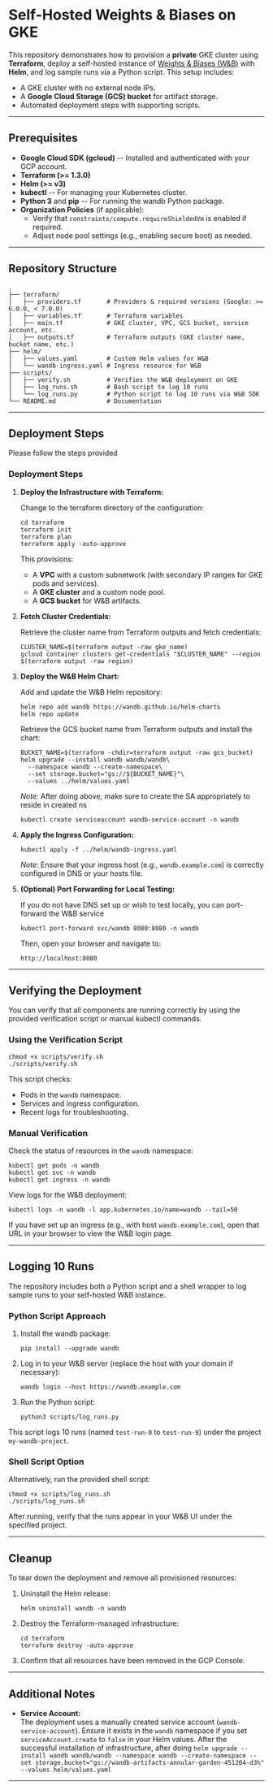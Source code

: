 Self-Hosted Weights & Biases on GKE
===================================

This repository demonstrates how to provision a **private** GKE cluster using **Terraform**, deploy a self-hosted instance of [Weights & Biases (W&B)](https://wandb.ai/) with **Helm**, and log sample runs via a Python script. This setup includes:

-   A GKE cluster with no external node IPs.
-   A **Google Cloud Storage (GCS) bucket** for artifact storage.
-   Automated deployment steps with supporting scripts.

* * * * *

Prerequisites
-------------

-   **Google Cloud SDK (gcloud)** -- Installed and authenticated with your GCP account.
-   **Terraform (>= 1.3.0)**
-   **Helm (>= v3)**
-   **kubectl** -- For managing your Kubernetes cluster.
-   **Python 3** and **pip** -- For running the wandb Python package.
-   **Organization Policies** (if applicable):
    -   Verify that `constraints/compute.requireShieldedVm` is enabled if required.
    -   Adjust node pool settings (e.g., enabling secure boot) as needed.

* * * * *

Repository Structure
--------------------

```
.
├── terraform/
│   ├── providers.tf       # Providers & required versions (Google: >= 6.0.0, < 7.0.0)
│   ├── variables.tf       # Terraform variables
│   ├── main.tf            # GKE cluster, VPC, GCS bucket, service account, etc.
│   ├── outputs.tf         # Terraform outputs (GKE cluster name, bucket name, etc.)
├── helm/
│   ├── values.yaml        # Custom Helm values for W&B
│   └── wandb-ingress.yaml # Ingress resource for W&B
├── scripts/
│   ├── verify.sh          # Verifies the W&B deployment on GKE
│   ├── log_runs.sh        # Bash script to log 10 runs
│   └── log_runs.py        # Python script to log 10 runs via W&B SDK
└── README.md              # Documentation

```

* * * * *

Deployment Steps
----------------

Please follow the steps provided

### Deployment Steps

1.  **Deploy the Infrastructure with Terraform:**

    Change to the terraform directory of the configuration:

    ```
    cd terraform
    terraform init
    terraform plan
    terraform apply -auto-approve

    ```

    This provisions:

    -   A **VPC** with a custom subnetwork (with secondary IP ranges for GKE pods and services).
    -   A **GKE cluster** and a custom node pool.
    -   A **GCS bucket** for W&B artifacts.

2.  **Fetch Cluster Credentials:**

    Retrieve the cluster name from Terraform outputs and fetch credentials:

    ```
    CLUSTER_NAME=$(terraform output -raw gke_name)
    gcloud container clusters get-credentials "$CLUSTER_NAME" --region $(terraform output -raw region)

    ```

3.  **Deploy the W&B Helm Chart:**

    Add and update the W&B Helm repository:

    ```
    helm repo add wandb https://wandb.github.io/helm-charts
    helm repo update

    ```

    Retrieve the GCS bucket name from Terraform outputs and install the chart:

    ```
    BUCKET_NAME=$(terraform -chdir=terraform output -raw gcs_bucket)
    helm upgrade --install wandb wandb/wandb\
      --namespace wandb --create-namespace\
      --set storage.bucket="gs://${BUCKET_NAME}"\
      --values ../helm/values.yaml

    ```

    *Note:* After doing above, make sure to create the SA appropriately to reside in created ns 
    
    ```
    kubectl create serviceaccount wandb-service-account -n wandb
    ```

4.  **Apply the Ingress Configuration:**

    ```
    kubectl apply -f ../helm/wandb-ingress.yaml

    ```

    *Note:* Ensure that your ingress host (e.g., `wandb.example.com`) is correctly configured in DNS or your hosts file.

5.  **(Optional) Port Forwarding for Local Testing:**

    If you do not have DNS set up or wish to test locally, you can port-forward the W&B service

    ```
    kubectl port-forward svc/wandb 8080:8080 -n wandb

    ```

    Then, open your browser and navigate to:

    ```
    http://localhost:8080

    ```
* * * * *

Verifying the Deployment
------------------------

You can verify that all components are running correctly by using the provided verification script or manual kubectl commands.

### Using the Verification Script

```
chmod +x scripts/verify.sh
./scripts/verify.sh

```

This script checks:

-   Pods in the `wandb` namespace.
-   Services and ingress configuration.
-   Recent logs for troubleshooting.

### Manual Verification

Check the status of resources in the `wandb` namespace:

```
kubectl get pods -n wandb
kubectl get svc -n wandb
kubectl get ingress -n wandb

```

View logs for the W&B deployment:

```
kubectl logs -n wandb -l app.kubernetes.io/name=wandb --tail=50

```

If you have set up an ingress (e.g., with host `wandb.example.com`), open that URL in your browser to view the W&B login page.

* * * * *

Logging 10 Runs
---------------

The repository includes both a Python script and a shell wrapper to log sample runs to your self-hosted W&B instance.

### Python Script Approach

1.  Install the wandb package:

    ```
    pip install --upgrade wandb

    ```

2.  Log in to your W&B server (replace the host with your domain if necessary):

    ```
    wandb login --host https://wandb.example.com

    ```

3.  Run the Python script:

    ```
    python3 scripts/log_runs.py

    ```

This script logs 10 runs (named `test-run-0` to `test-run-9`) under the project `my-wandb-project`.

### Shell Script Option

Alternatively, run the provided shell script:

```
chmod +x scripts/log_runs.sh
./scripts/log_runs.sh

```

After running, verify that the runs appear in your W&B UI under the specified project.

* * * * *

Cleanup
-------

To tear down the deployment and remove all provisioned resources:

1.  Uninstall the Helm release:

    ```
    helm uninstall wandb -n wandb

    ```

2.  Destroy the Terraform-managed infrastructure:

    ```
    cd terraform
    terraform destroy -auto-approve

    ```

3.  Confirm that all resources have been removed in the GCP Console.

* * * * *

Additional Notes
----------------

-   **Service Account:**\
    The deployment uses a manually created service account (`wandb-service-account`). Ensure it exists in the `wandb` namespace if you set `serviceAccount.create` to `false` in your Helm values. After the successful installation of infrastructure, after doing `helm upgrade --install wandb wandb/wandb --namespace wandb --create-namespace --set storage.bucket="gs://wandb-artifacts-annular-garden-451204-d3%" --values helm/values.yaml` 

* * * * *